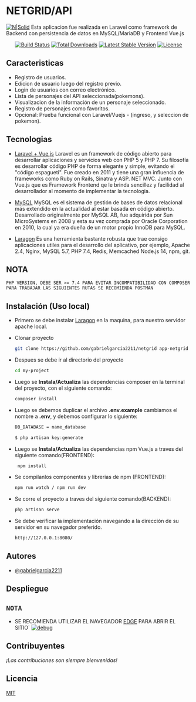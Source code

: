 # NETGRID/API

[![N|Solid](https://laravelvuespa.com/preview.png)](https://laravel.com)
Esta aplicacion fue realizada en Laravel como framework de Backend con persistencia de datos en MySQL/MariaDB y Frontend Vue.js

<p align="center">
<a href="https://travis-ci.org/laravel/framework"><img src="https://travis-ci.org/laravel/framework.svg" alt="Build Status"></a>
<a href="https://packagist.org/packages/laravel/framework"><img src="https://img.shields.io/packagist/dt/laravel/framework" alt="Total Downloads"></a>
<a href="https://packagist.org/packages/laravel/framework"><img src="https://img.shields.io/packagist/v/laravel/framework" alt="Latest Stable Version"></a>
<a href="https://packagist.org/packages/laravel/framework"><img src="https://img.shields.io/packagist/l/laravel/framework" alt="License"></a>
</p>



## Caracteristicas

- Registro de usuarios.
- Edicion de usuario luego del registro previo.
- Login de usuarios con correo electrónico.
- Lista de personajes del API seleccionada(pokemons).
- Visualizacion de la información de un personaje seleccionado.
- Registro de personajes como favoritos.
- Opcional: Prueba funcional con Laravel/Vuejs - (ingreso, y seleccion de pokemon).

## Tecnologias

* [Laravel + Vue.js](https://bluuweb.github.io/tutorial-laravel/vue/) Laravel es un framework de código abierto para desarrollar aplicaciones y servicios web con PHP 5 y PHP 7. Su filosofía es desarrollar código PHP de forma elegante y simple, evitando el "código espagueti". Fue creado en 2011 y tiene una gran influencia de frameworks como Ruby on Rails, Sinatra y ASP. NET MVC. Junto con Vue.js que es Framework Frontend qe le brinda sencillez y facilidad al desarrollador al momento de implementar la tecnologia.

* [MySQL](https://dev.mysql.com/downloads/mysql/) MySQL es el sistema de gestión de bases de datos relacional más extendido en la actualidad al estar basada en código abierto. Desarrollado originalmente por MySQL AB, fue adquirida por Sun MicroSystems en 2008 y esta su vez comprada por Oracle Corporation en 2010, la cual ya era dueña de un motor propio InnoDB para MySQL.

* [Laragon](https://laragon.org/download/index.html) Es una herramienta bastante robusta que trae consigo aplicaciones utiles para el desarrollo del aplicativo, por ejemplo, Apache 2.4, Nginx, MySQL 5.7, PHP 7.4, Redis, Memcached Node.js 14, npm, git.

## NOTA

`PHP VERSION, DEBE SER >= 7.4 PARA EVITAR INCOMPATIBILIDAD CON COMPOSER`
`PARA TRABAJAR LAS SIGUIENTES RUTAS SE RECOMIENDA POSTMAN`



## Instalación (Uso local)
- Primero se debe instalar [Laragon](https://laragon.org/download/index.html) en la maquina, para nuestro servidor apache local.

- Clonar proyecto
    ```bash
    git clone https://github.com/gabrielgarcia2211/netgrid app-netgrid
    ```

- Despues se debe ir al directorio del proyecto
    ```bash
    cd my-project
    ```

- Luego se **Instala/Actualiza** las dependencias composer en la terminal del proyecto, con el siguiente comando:
    ```sh
    composer install
    ```
    
- Luego se debemos duplicar el archivo **.env.example** cambiamos el nombre a **.env**, y debemos configurar lo siguiente:
    ```sh
    DB_DATABASE = name_database
    ```
    ```javascript
    $ php artisan key:generate
    ```

- Luego se **Instala/Actualiza** las dependencias npm Vue.js a traves del siguiente comando(FRONTEND):
   ```sh
    npm install
    ```
- Se compilanlos componentes y librerias de npm (FRONTEND):
    ```sh
    npm run watch / npm run dev
    ```
- Se corre el proyecto a traves del siguiente comando(BACKEND):
    ```sh
    php artisan serve
    ```
- Se debe verificar la implementación navegando a la dirección de su servidor en su navegador preferido.
    ```sh
    http://127.0.0.1:8080/
    ```
    
    
## Autores

- [@gabrielgarcia2211](https://github.com/gabrielgarcia2211)

## Despliegue
## `NOTA`
* SE RECOMIENDA UTILIZAR EL NAVEGADOR [EDGE](https://www.microsoft.com/es-es/edge?form=MA13FJ)  PARA ABRIR EL SITIO`
[![debug](https://img.icons8.com/color/0/heroku.png)](http://web-netgrid.herokuapp.com/)

## Contribuyentes
*¡Las contribuciones son siempre bienvenidas!*

## Licencia
[MIT](https://choosealicense.com/licenses/mit/)


